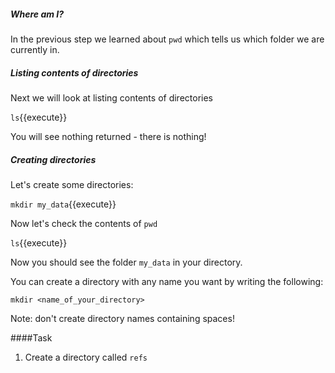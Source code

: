 ##### Where am I?
In the previous step we learned about ``pwd`` which tells us
which folder we are currently in.

##### Listing contents of directories
Next we will look at listing contents of directories

``ls``{{execute}}

You will see nothing returned - there is nothing!

##### Creating directories
Let's create some directories:

``mkdir my_data``{{execute}}

Now let's check the contents of ``pwd``

``ls``{{execute}}

Now you should see the folder ``my_data`` in your directory.

You can create a directory with any name you want by writing the following:

``mkdir <name_of_your_directory>``

Note: don't create directory names containing spaces!

####Task

1. Create a directory called `refs`